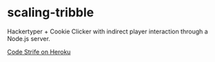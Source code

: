 scaling-tribble
===============

Hackertyper + Cookie Clicker with indirect player interaction through a Node.js server.

[Code Strife on Heroku](http://codestrife.herokuapp.com/)

